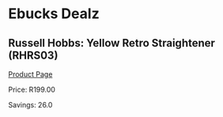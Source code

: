 
# Ebucks Dealz
## Russell Hobbs: Yellow Retro Straightener (RHRS03)
[Product Page](https://www.ebucks.com/web/shop/productSelected.do?prodId=1191138928&catId=1186081080)

Price: R199.00

Savings: 26.0


	